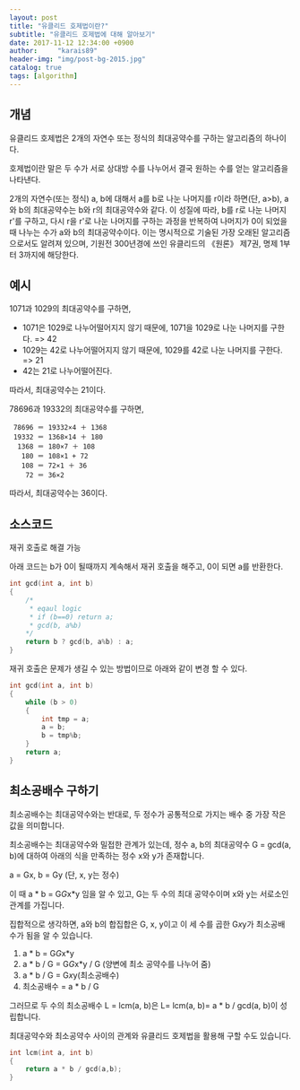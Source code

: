 ```yaml
---
layout: post
title: "유클리드 호제법이란?"
subtitle: "유클리드 호제법에 대해 알아보기"
date: 2017-11-12 12:34:00 +0900
author:     "karais89"
header-img: "img/post-bg-2015.jpg"
catalog: true
tags: [algorithm]
---
```


## 개념

유클리드 호제법은 2개의 자연수 또는 정식의 최대공약수를 구하는 알고리즘의 하나이다.

호제법이란 말은 두 수가 서로 상대방 수를 나누어서 결국 원하는 수를 얻는 알고리즘을 나타낸다.

2개의 자연수(또는 정식) a, b에 대해서 a를 b로 나눈 나머지를 r이라 하면(단, a>b), a와 b의 최대공약수는 b와 r의 최대공약수와 같다. 이 성질에 따라, b를 r로 나눈 나머지 r'를 구하고, 다시 r을 r'로 나눈 나머지를 구하는 과정을 반복하여 나머지가 0이 되었을 때 나누는 수가 a와 b의 최대공약수이다. 이는 명시적으로 기술된 가장 오래된 알고리즘으로서도 알려져 있으며, 기원전 300년경에 쓰인 유클리드의 《원론》 제7권, 명제 1부터 3까지에 해당한다.

## 예시

1071과 1029의 최대공약수를 구하면,

- 1071은 1029로 나누어떨어지지 않기 때문에, 1071을 1029로 나눈 나머지를 구한다. => 42
- 1029는 42로 나누어떨어지지 않기 때문에, 1029를 42로 나눈 나머지를 구한다. => 21
- 42는 21로 나누어떨어진다.

따라서, 최대공약수는 21이다.

78696과 19332의 최대공약수를 구하면,
```
 78696 ＝ 19332×4 ＋ 1368
 19332 ＝ 1368×14 ＋ 180
  1368 ＝ 180×7 ＋ 108
   180 ＝ 108×1 + 72
   108 ＝ 72×1 ＋ 36
    72 ＝ 36×2
```
따라서, 최대공약수는 36이다.

## 소스코드

재귀 호출로 해결 가능

아래 코드는 b가 0이 될때까지 계속해서 재귀 호출을 해주고, 0이 되면 a를 반환한다.

```c
int gcd(int a, int b)
{
    /* 
     * eqaul logic
     * if (b==0) return a;
     * gcd(b, a%b)
    */
	return b ? gcd(b, a%b) : a;
}
```

재귀 호출은 문제가 생길 수 있는 방법이므로 아래와 같이 변경 할 수 있다.

```c
int gcd(int a, int b)
{
    while (b > 0)
    {
        int tmp = a;
        a = b;
        b = tmp%b;
    }
    return a;
}
```

## 최소공배수 구하기

최소공배수는 최대공약수와는 반대로, 두 정수가 공통적으로 가지는 배수 중 가장 작은 값을 의미합니다. 

최소공배수는 최대공약수와 밀접한 관계가 있는데, 정수 a, b의 최대공약수 G = gcd(a, b)에 대하여 아래의 식을 만족하는 정수 x와 y가 존재합니다.

a = Gx, b = Gy (단, x, y는 정수)

이 때 a * b = G*G*x*y 임을 알 수 있고, G는 두 수의 최대 공약수이며 x와 y는 서로소인 관계를 가집니다. 

집합적으로 생각하면, a와 b의 합집합은 G, x, y이고 이 세 수를 곱한 G*x*y가 최소공배수가 됨을 알 수 있습니다. 

1. a * b = G*G*x*y 
2. a * b / G = G*G*x*y / G (양변에 최소 공약수를 나누어 줌)
3. a * b / G = G*x*y(최소공배수)
4. 최소공배수 = a * b / G 

그러므로 두 수의 최소공배수 L = lcm(a, b)은 L= lcm(a, b)= a * b / gcd(a, b)이 성립합니다.

최대공약수와 최소공약수 사이의 관계와 유클리드 호제법을 활용해 구할 수도 있습니다. 

```c
int lcm(int a, int b)
{
	return a * b / gcd(a,b);
}
```
